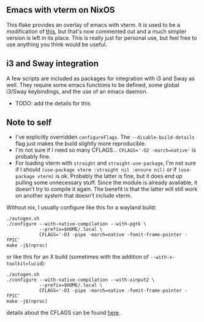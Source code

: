 ## Emacs with vterm on NixOS

This flake provides an overlay of emacs with vterm. It is used to be a modification of [this](https://github.com/cmacrae/emacs/blob/master/flake.nix), but that's now commented out and a much simpler version is left in its place. This is really just for personal use, but feel free to use anything you think would be useful.

## i3 and Sway integration

A few scripts are included as packages for integration with i3 and Sway as well. They require some emacs functions to be defined, some global i3/Sway keybindings, and the use of an emacs daemon.

- TODO: add the details for this

## Note to self

- I've explicitly overridden `configureFlags`. The `--disable-build-details` flag just makes the build slightly more reproducible.
- I'm not sure if I need so many CFLAGS... `CFLAGS='-O2 -march=native'` is probably fine.
- For loading vterm with `straight` and `straight-use-package`, I'm not sure if I should `(use-package vterm :straight nil :ensure nil)` or if `(use-package vterm)` is ok. Probably the latter is fine, but it does end up pulling some unnecessary stuff. Since the module is already available, it doesn't try to compile it again. The benefit is that the latter will still work on another system that doesn't include vterm.

Without nix, I usually configure like this for a wayland build:
```
./autogen.sh
./configure --with-native-compilation --with-pgtk \
            --prefix=$HOME/.local \
            CFLAGS='-O3 -pipe -march=native -fomit-frame-pointer -fPIC'
make -j$(nproc)
```

or like this for an X build (sometimes with the addition of `--with-x-toolkit=lucid`):
```
./autogen.sh
./configure --with-native-compilation --with-xinput2 \
            --prefix=$HOME/.local \
            CFLAGS='-O3 -pipe -march=native -fomit-frame-pointer -fPIC'
make -j$(nproc)
```

details about the CFLAGS can be found [here](https://wiki.gentoo.org/wiki/GCC_optimization#Optimizing).

